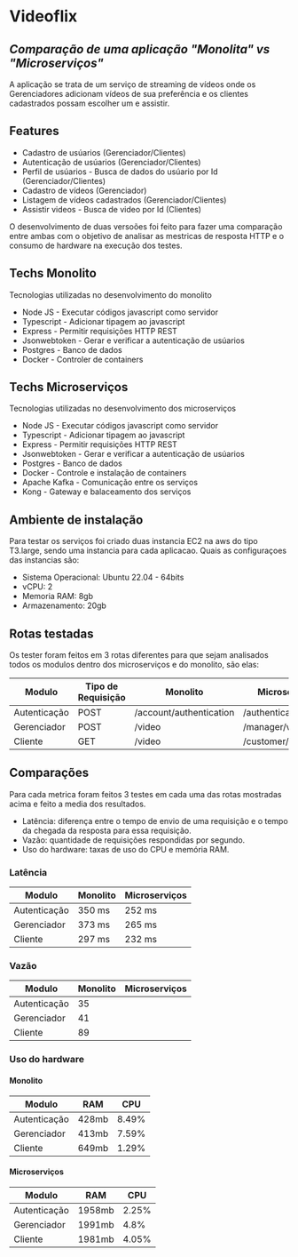 # Videoflix

## _Comparação de uma aplicação "Monolita" vs "Microserviços"_

A aplicação se trata de um serviço de streaming de vídeos onde os Gerenciadores adicionam vídeos de sua preferência e os clientes cadastrados possam escolher um e assistir.

## Features

- Cadastro de usúarios (Gerenciador/Clientes)
- Autenticação de usúarios (Gerenciador/Clientes)
- Perfil de usúarios - Busca de dados do usúario por Id (Gerenciador/Clientes)
- Cadastro de vídeos (Gerenciador)
- Listagem de vídeos cadastrados (Gerenciador/Clientes)
- Assistir videos - Busca de video por Id (Clientes)

O desenvolvimento de duas versoões foi feito para fazer uma comparação
entre ambas com o objetivo de analisar as mestricas de resposta HTTP e o consumo
de hardware na execução dos testes.

## Techs Monolito

Tecnologias utilizadas no desenvolvimento do monolito

- Node JS - Executar códigos javascript como servidor
- Typescript - Adicionar tipagem ao javascript
- Express - Permitir requisições HTTP REST
- Jsonwebtoken - Gerar e verificar a autenticação de usúarios
- Postgres - Banco de dados
- Docker - Controler de containers

## Techs Microserviços

Tecnologias utilizadas no desenvolvimento dos microserviços

- Node JS - Executar códigos javascript como servidor
- Typescript - Adicionar tipagem ao javascript
- Express - Permitir requisições HTTP REST
- Jsonwebtoken - Gerar e verificar a autenticação de usúarios
- Postgres - Banco de dados
- Docker - Controle e instalação de containers
- Apache Kafka - Comunicação entre os serviços
- Kong - Gateway e balaceamento dos serviços

## Ambiente de instalação

Para testar os serviços foi criado duas instancia EC2 na aws do tipo T3.large,
sendo uma instancia para cada aplicacao. Quais as configuraçoes das instancias são:

- Sistema Operacional: Ubuntu 22.04 - 64bits
- vCPU: 2
- Memoria RAM: 8gb
- Armazenamento: 20gb

## Rotas testadas

Os tester foram feitos em 3 rotas diferentes para que sejam analisados todos os modulos
dentro dos microserviços e do monolito, são elas:

| Modulo       | Tipo de Requisição | Monolito                | Microserviços          |
| ------------ | ------------------ | ----------------------- | ---------------------- |
| Autenticação | POST               | /account/authentication | /authentication/signin |
| Gerenciador  | POST               | /video                  | /manager/video/add     |
| Cliente      | GET                | /video                  | /customer/videos       |

## Comparações

Para cada metrica foram feitos 3 testes em cada uma das rotas mostradas acima e feito a media dos resultados.

- Latência: diferença entre o tempo de envio de uma requisição e o tempo da chegada da resposta para essa requisição.
- Vazão:​ quantidade de requisições respondidas por segundo.
- Uso do hardware: ​taxas de uso do CPU e memória RAM.

### Latência

| Modulo       | Monolito | Microserviços |
| ------------ | -------- | ------------- |
| Autenticação | 350 ms   | 252 ms        |
| Gerenciador  | 373 ms   | 265 ms        |
| Cliente      | 297 ms   | 232 ms        |

### Vazão

| Modulo       | Monolito | Microserviços |
| ------------ | -------- | ------------- |
| Autenticação | 35       |               |
| Gerenciador  | 41       |               |
| Cliente      | 89       |               |

### Uso do hardware

#### Monolito

| Modulo       | RAM   | CPU   |
| ------------ | ----- | ----- |
| Autenticação | 428mb | 8.49% |
| Gerenciador  | 413mb | 7.59% |
| Cliente      | 649mb | 1.29% |

#### Microserviços

| Modulo       | RAM    | CPU   |
| ------------ | ------ | ----- |
| Autenticação | 1958mb | 2.25% |
| Gerenciador  | 1991mb | 4.8%  |
| Cliente      | 1981mb | 4.05% |
